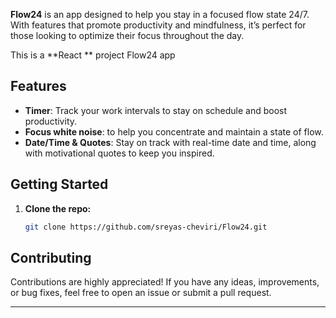 
**Flow24** is an app designed to help you stay in a focused flow state 24/7. With features that promote productivity and mindfulness, it’s perfect for those looking to optimize their focus throughout the day.

This is a **React ** project Flow24 app

## Features

- **Timer**: Track your work intervals to stay on schedule and boost productivity.
- **Focus white noise**: to help you concentrate and maintain a state of flow.
- **Date/Time & Quotes**: Stay on track with real-time date and time, along with motivational quotes to keep you inspired.

## Getting Started

1. **Clone the repo:**

   ```bash
   git clone https://github.com/sreyas-cheviri/Flow24.git
   ```




## Contributing

Contributions are highly appreciated! If you have any ideas, improvements, or bug fixes, feel free to open an issue or submit a pull request.

---
